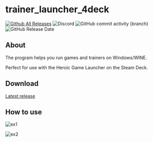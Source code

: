 # trainer_launcher_4deck
[![Github All Releases](https://img.shields.io/github/downloads/estevamdev/trainer_launcher_4deck/total.svg)]()
![Discord](https://img.shields.io/discord/1318649855115005982?label=discord&link=https%3A%2F%2Fdiscord.gg%2FMag4Sm4JVQ)
![GitHub commit activity (branch)](https://img.shields.io/github/commit-activity/t/estevamdev/trainer_launcher_4deck/main)
![GitHub Release Date](https://img.shields.io/github/release-date/estevamdev/trainer_launcher_4deck)


## About
The program helps you run games and trainers on Windows/WINE.  

Perfect for use with the Heroic Game Launcher on the Steam Deck.

## Download
<p dir="auto"><a href="https://github.com/estevamdev/trainer_launcher_4deck/releases/latest">Latest release</a></p>

## How to use

![ex1](https://github.com/user-attachments/assets/13370bc2-6bc1-4f47-8b95-c661cce9bf70)

![ex2](https://github.com/user-attachments/assets/1c3b71b3-fb19-422a-8f81-2acd9732f619)

